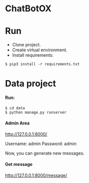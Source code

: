 # ChatBotOX

# Run
- Clone project.
- Create virtual environment.
- Install requirements:
```
$ pip3 install -r requirements.txt
```


# Data project
#### Run:
```
$ cd data
$ python manage.py runserver
```


#### Admin Area
http://127.0.0.1:8000/

Username: admin
Password: admin

Now, you can generate new messages.

#### Get message
http://127.0.0.1:8000/message/


